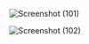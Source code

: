 
![Screenshot (101)](https://user-images.githubusercontent.com/37376835/225220269-ad56bdf2-8d5f-4671-8993-d41b14fa3102.png)






![Screenshot (102)](https://user-images.githubusercontent.com/37376835/225220265-f49e6452-2587-47fa-82c5-e4dc996ff4b6.png)
